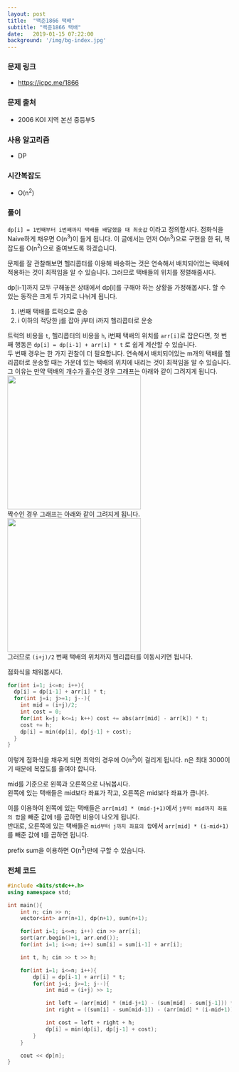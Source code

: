 ```yaml
---
layout: post
title:  "백준1866 택배"
subtitle: "백준1866 택배"
date:   2019-01-15 07:22:00
background: '/img/bg-index.jpg'
---
```


### 문제 링크
* https://icpc.me/1866

### 문제 출처
* 2006 KOI 지역 본선 중등부5

### 사용 알고리즘
* DP

### 시간복잡도
* O(n<sup>2</sup>)

### 풀이
`dp[i] = 1번째부터 i번째까지 택배를 배달했을 때 최솟값` 이라고 정의합시다. 점화식을 Naive하게 채우면 O(n<sup>3</sup>)이 들게 됩니다. 이 글에서는 먼저 O(n<sup>3</sup>)으로 구현을 한 뒤, 복잡도를 O(n<sup>2</sup>)으로 줄여보도록 하겠습니다.

문제를 잘 관찰해보면 헬리콥터를 이용해 배송하는 것은 연속해서 배치되어있는 택배에 적용하는 것이 최적임을 알 수 있습니다. 그러므로 택배들의 위치를 정렬해줍시다.

dp[i-1]까지 모두 구해놓은 상태에서 dp[i]를 구해야 하는 상황을 가정해봅시다. 할 수 있는 동작은 크게 두 가지로 나뉘게 됩니다.<br>
1. i번째 택배를 트럭으로 운송
2. i 이하의 적당한 j를 잡아 j부터 i까지 헬리콥터로 운송

트럭의 비용을 `t`, 헬리콥터의 비용을 `h`, i번째 택배의 위치를 `arr[i]`로 잡은다면, 첫 번째 행동은 `dp[i] = dp[i-1] + arr[i] * t` 로 쉽게 계산할 수 있습니다.<br>
두 번째 경우는 한 가지 관찰이 더 필요합니다. 연속해서 배치되어있는 m개의 택배를 헬리콥터로 운송할 때는 가운데 있는 택배의 위치에 내리는 것이 최적임을 알 수 있습니다.<br>
그 이유는 만약 택배의 개수가 홀수인 경우 그래프는 아래와 같이 그려지게 됩니다.<br>
<img src = "https://i.imgur.com/cRzOy1w.png" width = "300px"><br>
짝수인 경우 그래프는 아래와 같이 그려지게 됩니다.<br>
<img src = "https://i.imgur.com/iW3ITPn.png" width = "300px"><br>
그러므로 `(i+j)/2` 번째 택배의 위치까지 헬리콥터를 이동시키면 됩니다.

점화식을 채워봅시다.
```cpp
for(int i=1; i<=n; i++){
  dp[i] = dp[i-1] + arr[i] * t;
  for(int j=i; j>=1; j--){
    int mid = (i+j)/2;
    int cost = 0;
    for(int k=j; k<=i; k++) cost += abs(arr[mid] - arr[k]) * t;
    cost += h;
    dp[i] = min(dp[i], dp[j-1] + cost);
  }
}
```
이렇게 점화식을 채우게 되면 최악의 경우에 O(n<sup>3</sup>)이 걸리게 됩니다. n은 최대 3000이기 때문에 복잡도를 줄여야 합니다.

mid를 기준으로 왼쪽과 오른쪽으로 나눠봅시다.<br>
왼쪽에 있는 택배들은 mid보다 좌표가 작고, 오른쪽은 mid보다 좌표가 큽니다.

이를 이용하여 왼쪽에 있는 택배들은 `arr[mid] * (mid-j+1)`에서 `j부터 mid까지 좌표의 합`을 빼준 값에 t를 곱하면 비용이 나오게 됩니다.<br>
반대로, 오른쪽에 있는 택배들은 `mid부터 j까지 좌표의 합`에서 `arr[mid] * (i-mid+1)`를 빼준 값에 t를 곱하면 됩니다.

prefix sum을 이용하면 O(n<sup>2</sup>)만에 구할 수 있습니다.

### 전체 코드
```cpp
#include <bits/stdc++.h>
using namespace std;

int main(){
	int n; cin >> n;
	vector<int> arr(n+1), dp(n+1), sum(n+1);

	for(int i=1; i<=n; i++) cin >> arr[i];
	sort(arr.begin()+1, arr.end());
	for(int i=1; i<=n; i++) sum[i] = sum[i-1] + arr[i];

	int t, h; cin >> t >> h;

	for(int i=1; i<=n; i++){
		dp[i] = dp[i-1] + arr[i] * t;
		for(int j=i; j>=1; j--){
			int mid = (i+j) >> 1;

			int left = (arr[mid] * (mid-j+1) - (sum[mid] - sum[j-1])) * t;
			int right = ((sum[i] - sum[mid-1]) - (arr[mid] * (i-mid+1))) * t;

			int cost = left + right + h;
			dp[i] = min(dp[i], dp[j-1] + cost);
		}
	}

	cout << dp[n];
}
```
